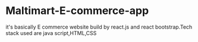 # Maltimart-E-commerce-app
it's basically E commerce website build by react.js and react bootstrap.Tech stack used are java script,HTML,CSS
